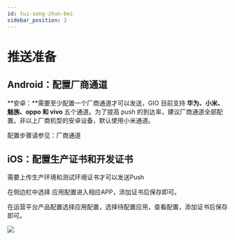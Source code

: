 ```yaml
---
id: tui-song-zhun-bei
sidebar_position: 2
---
```


# 推送准备

## Android：配置厂商通道[](#android-pei-zhi-chang-shang-tong-dao)

**安卓：**需要至少配置一个厂商通道才可以发送，GIO 目前支持 **华为、小米、魅族、oppo 和 vivo** 五个通道。为了提高 push 的到达率，建议厂商通道全部配置。非以上厂商机型的安卓设备，默认使用小米通道。

配置步骤请参见：厂商通道​


## iOS：配置生产证书和开发证书[](#ios-pei-zhi-sheng-chan-zheng-shu-he-kai-fa-zheng-shu)

需要上传生产环境和测试环境证书才可以发送Push

在侧边栏中选择 应用配置进入相应APP，添加证书后保存即可。

在运营平台产品配置选择应用配置，选择待配置应用，查看配置，添加证书后保存即可。

![](/img/assets-M2qbZInaXgdm8kkNosp-MC68IMVKo-G2m9wVDEc-MC69JFp-7sQEXDrKQhOimage.png)

